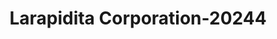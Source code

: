 ---
f_zip-code: 2121
f_state-code: MA
title: Larapidita Corporation-20244
f_phone: 617-474-9800
f_city-only: Dorchester
f_address: 5 Erie Street Dorcheste
f_location-unique-id: '20244'
slug: larapidita-corporation-20244
updated-on: '2024-05-30T13:46:58.046Z'
created-on: '2024-05-30T13:36:59.803Z'
published-on: '2024-05-30T13:54:32.469Z'
f_city-state: cms/city/dorchester-ma.md
f_company: cms/company/larapidita-corporation.md
f_state: cms/state/massachusetts.md
layout: '[payday-loan].html'
tags: payday-loan
---